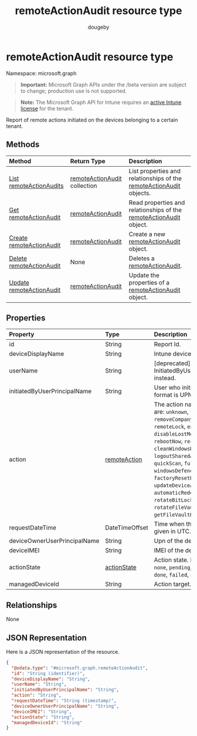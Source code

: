 ﻿---
title: "remoteActionAudit resource type"
description: "Report of remote actions initiated on the devices belonging to a certain tenant."
author: "dougeby"
localization_priority: Normal
ms.prod: "intune"
doc_type: resourcePageType
---

# remoteActionAudit resource type

Namespace: microsoft.graph

> **Important:** Microsoft Graph APIs under the /beta version are subject to change; production use is not supported.

> **Note:** The Microsoft Graph API for Intune requires an [active Intune license](https://go.microsoft.com/fwlink/?linkid=839381) for the tenant.

Report of remote actions initiated on the devices belonging to a certain tenant.

## Methods

| Method                                                                        | Return Type                                                                      | Description                                                                                                             |
| :---------------------------------------------------------------------------- | :------------------------------------------------------------------------------- | :---------------------------------------------------------------------------------------------------------------------- |
| [List remoteActionAudits](../api/intune-devices-remoteactionaudit-list.md)    | [remoteActionAudit](../resources/intune-devices-remoteactionaudit.md) collection | List properties and relationships of the [remoteActionAudit](../resources/intune-devices-remoteactionaudit.md) objects. |
| [Get remoteActionAudit](../api/intune-devices-remoteactionaudit-get.md)       | [remoteActionAudit](../resources/intune-devices-remoteactionaudit.md)            | Read properties and relationships of the [remoteActionAudit](../resources/intune-devices-remoteactionaudit.md) object.  |
| [Create remoteActionAudit](../api/intune-devices-remoteactionaudit-create.md) | [remoteActionAudit](../resources/intune-devices-remoteactionaudit.md)            | Create a new [remoteActionAudit](../resources/intune-devices-remoteactionaudit.md) object.                              |
| [Delete remoteActionAudit](../api/intune-devices-remoteactionaudit-delete.md) | None                                                                             | Deletes a [remoteActionAudit](../resources/intune-devices-remoteactionaudit.md).                                        |
| [Update remoteActionAudit](../api/intune-devices-remoteactionaudit-update.md) | [remoteActionAudit](../resources/intune-devices-remoteactionaudit.md)            | Update the properties of a [remoteActionAudit](../resources/intune-devices-remoteactionaudit.md) object.                |

## Properties

| Property                     | Type                                                        | Description                                                                                                                                                                                                                                                                                                                                                                                                                                                                                                     |
| :--------------------------- | :---------------------------------------------------------- | :-------------------------------------------------------------------------------------------------------------------------------------------------------------------------------------------------------------------------------------------------------------------------------------------------------------------------------------------------------------------------------------------------------------------------------------------------------------------------------------------------------------- |
| id                           | String                                                      | Report Id.                                                                                                                                                                                                                                                                                                                                                                                                                                                                                                      |
| deviceDisplayName            | String                                                      | Intune device name.                                                                                                                                                                                                                                                                                                                                                                                                                                                                                             |
| userName                     | String                                                      | \[deprecated\] Please use InitiatedByUserPrincipalName instead.                                                                                                                                                                                                                                                                                                                                                                                                                                                 |
| initiatedByUserPrincipalName | String                                                      | User who initiated the device action, format is UPN.                                                                                                                                                                                                                                                                                                                                                                                                                                                            |
| action                       | [remoteAction](../resources/intune-devices-remoteaction.md) | The action name. Possible values are: `unknown`, `factoryReset`, `removeCompanyData`, `resetPasscode`, `remoteLock`, `enableLostMode`, `disableLostMode`, `locateDevice`, `rebootNow`, `recoverPasscode`, `cleanWindowsDevice`, `logoutSharedAppleDeviceActiveUser`, `quickScan`, `fullScan`, `windowsDefenderUpdateSignatures`, `factoryResetKeepEnrollmentData`, `updateDeviceAccount`, `automaticRedeployment`, `shutDown`, `rotateBitLockerKeys`, `rotateFileVaultKey`, `getFileVaultKey`, `setDeviceName`. |
| requestDateTime              | DateTimeOffset                                              | Time when the action was issued, given in UTC.                                                                                                                                                                                                                                                                                                                                                                                                                                                                  |
| deviceOwnerUserPrincipalName | String                                                      | Upn of the device owner.                                                                                                                                                                                                                                                                                                                                                                                                                                                                                        |
| deviceIMEI                   | String                                                      | IMEI of the device.                                                                                                                                                                                                                                                                                                                                                                                                                                                                                             |
| actionState                  | [actionState](../resources/intune-shared-actionstate.md)    | Action state. Possible values are: `none`, `pending`, `canceled`, `active`, `done`, `failed`, `notSupported`.                                                                                                                                                                                                                                                                                                                                                                                                   |
| managedDeviceId              | String                                                      | Action target.                                                                                                                                                                                                                                                                                                                                                                                                                                                                                                  |

## Relationships

None

## JSON Representation

Here is a JSON representation of the resource.

<!-- {
  "blockType": "resource",
  "keyProperty": "id",
  "@odata.type": "microsoft.graph.remoteActionAudit"
}
-->

```json
{
  "@odata.type": "#microsoft.graph.remoteActionAudit",
  "id": "String (identifier)",
  "deviceDisplayName": "String",
  "userName": "String",
  "initiatedByUserPrincipalName": "String",
  "action": "String",
  "requestDateTime": "String (timestamp)",
  "deviceOwnerUserPrincipalName": "String",
  "deviceIMEI": "String",
  "actionState": "String",
  "managedDeviceId": "String"
}
```

